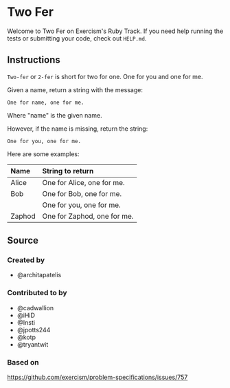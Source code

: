 # Two Fer

Welcome to Two Fer on Exercism's Ruby Track.
If you need help running the tests or submitting your code, check out `HELP.md`.

## Instructions

`Two-fer` or `2-fer` is short for two for one.
One for you and one for me.

Given a name, return a string with the message:

```text
One for name, one for me.
```

Where "name" is the given name.

However, if the name is missing, return the string:

```text
One for you, one for me.
```

Here are some examples:

|Name    |String to return
|:-------|:------------------
|Alice   |One for Alice, one for me.
|Bob     |One for Bob, one for me.
|        |One for you, one for me.
|Zaphod  |One for Zaphod, one for me.

## Source

### Created by

- @architapatelis

### Contributed to by

- @cadwallion
- @iHiD
- @Insti
- @jpotts244
- @kotp
- @tryantwit

### Based on

https://github.com/exercism/problem-specifications/issues/757
